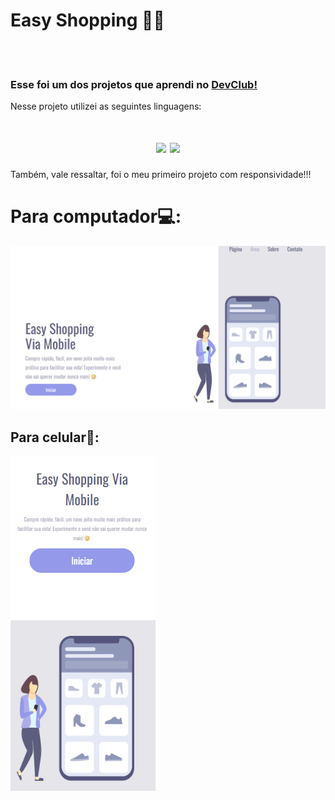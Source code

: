 <h1>Easy Shopping 🤳🏻</h1>
<br>
<br>
<h3>Esse foi um dos projetos que aprendi no <a href="https://rodolfomori.com.br/devclub">DevClub!</a></h3>
<p>Nesse projeto utilizei as seguintes linguagens:</p>
<h1 align="center">
<img src="https://img.shields.io/badge/HTML5-E34F26?style=for-the-badge&logo=html5&logoColor=white">
<img src="https://img.shields.io/badge/CSS3-1572B6?style=for-the-badge&logo=css3&logoColor=white">
</h1>
<p>Também, vale ressaltar, foi o meu primeiro projeto com responsividade!!!</p>

<h1>Para computador💻:</h1>    
<img src="assets/img projeto1git.png"/> 
<h2>Para celular📲:</h2>
<img src="assets/Captura de tela 2024-02-27 192025.png">
